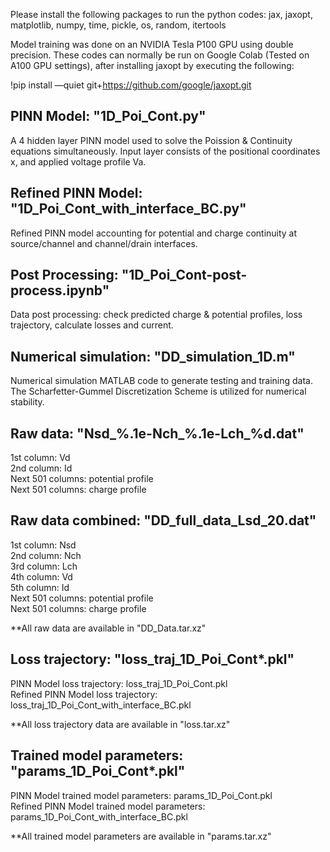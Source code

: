 Please install the following packages to run the python codes: jax, jaxopt, matplotlib, numpy, time, pickle, os, random, itertools

Model training was done on an NVIDIA Tesla P100 GPU using double precision. These codes can normally be run on Google Colab (Tested on A100 GPU settings), after installing jaxopt by executing the following:

!pip install —quiet git+https://github.com/google/jaxopt.git


PINN Model: "1D_Poi_Cont.py"
--------------------------------------------------
A 4 hidden layer PINN model used to solve the Poission & Continuity equations simultaneously.
Input layer consists of the positional coordinates x, and applied voltage profile Va.


Refined PINN Model: "1D_Poi_Cont_with_interface_BC.py"
--------------------------------------------------
Refined PINN model accounting for potential and charge continuity at source/channel and channel/drain interfaces.


Post Processing: "1D_Poi_Cont-post-process.ipynb"
--------------------------------------------------
Data post processing: check predicted charge & potential profiles, loss trajectory, calculate losses and current.


Numerical simulation: "DD_simulation_1D.m"
--------------------------------------------------
Numerical simulation MATLAB code to generate testing and training data. The Scharfetter-Gummel Discretization Scheme is utilized for numerical stability.

Raw data: "Nsd_%.1e-Nch_%.1e-Lch_%d.dat"<br/>
--------------------------------------------------
1st column: Vd<br/>
2nd column: Id<br/>
Next 501 columns: potential profile<br/>
Next 501 columns: charge profile<br/>


Raw data combined: "DD_full_data_Lsd_20.dat"<br/>
--------------------------------------------------
1st column: Nsd<br/>
2nd column: Nch<br/>
3rd column: Lch<br/>
4th column: Vd<br/>
5th column: Id<br/>
Next 501 columns: potential profile<br/>
Next 501 columns: charge profile<br/>

**All raw data are available in "DD_Data.tar.xz"


Loss trajectory: "loss_traj_1D_Poi_Cont*.pkl"<br/>
--------------------------------------------------
PINN Model loss trajectory: loss_traj_1D_Poi_Cont.pkl<br/>
Refined PINN Model loss trajectory: loss_traj_1D_Poi_Cont_with_interface_BC.pkl<br/>

**All loss trajectory data are available in "loss.tar.xz"


Trained model parameters: "params_1D_Poi_Cont*.pkl"<br/>
--------------------------------------------------
PINN Model trained model parameters: params_1D_Poi_Cont.pkl<br/>
Refined PINN Model trained model parameters: params_1D_Poi_Cont_with_interface_BC.pkl<br/>

**All trained model parameters are available in "params.tar.xz"
